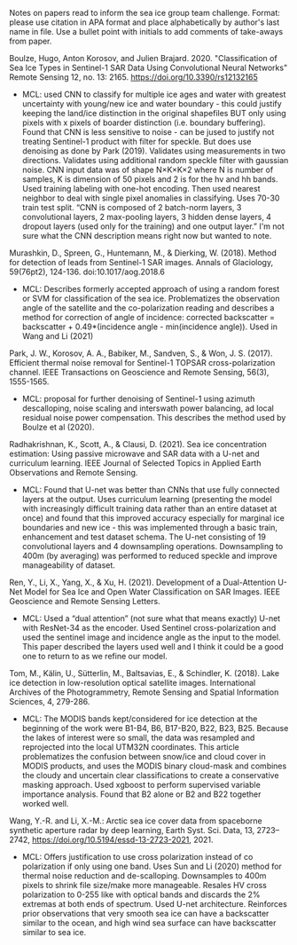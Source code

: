Notes on papers read to inform the sea ice group team challenge. 
Format: please use citation in APA format and place alphabetically by author's last name in file. Use a bullet point with initials to add comments of take-aways from paper.



Boulze, Hugo, Anton Korosov, and Julien Brajard. 2020. "Classification of Sea Ice Types in Sentinel-1 SAR Data Using Convolutional Neural Networks" Remote Sensing 12, no. 13: 2165. https://doi.org/10.3390/rs12132165
* MCL: used CNN to classify for multiple ice ages and water with greatest uncertainty with young/new ice and water boundary - this could justify keeping the land/ice distinction in the original shapefiles BUT only using pixels with x pixels of boarder distinction (i.e. boundary buffering). Found that CNN is less sensitive to noise - can be jused to justify not treating Sentinel-1 product with filter for speckle. But does use denoising as done by Park (2019). Validates using measurements in two directions. Validates using additional random speckle filter with gaussian noise. 
CNN input data was of shape N×K×K×2 where N is number of samples, K is dimension of 50 pixels and 2 is for the hv and hh bands. Used training labeling with one-hot encoding.  Then used nearest neighbor to deal with single pixel anomalies in classifying. Uses 70-30 train test split. 
“CNN is composed of 2 batch-norm layers, 3 convolutional layers, 2 max-pooling layers, 3 hidden dense layers, 4 dropout layers (used only for the training) and one output layer.” I'm not sure what the CNN description means right now but wanted to note. 

Murashkin, D., Spreen, G., Huntemann, M., & Dierking, W. (2018). Method for detection of leads from Sentinel-1 SAR images. Annals of Glaciology, 59(76pt2), 124-136. doi:10.1017/aog.2018.6
* MCL: Describes formerly accepted approach of using a random forest or SVM for classification of the sea ice. Problematizes the observation angle of the satellite and the co-polarization reading and describes a method for correction of angle of incidence: corrected backscatter  = backscatter + 0.49*(incidence angle - min(incidence angle)). Used in Wang and Li (2021)


Park, J. W., Korosov, A. A., Babiker, M., Sandven, S., & Won, J. S. (2017). Efficient thermal noise removal for Sentinel-1 TOPSAR cross-polarization channel. IEEE Transactions on Geoscience and Remote Sensing, 56(3), 1555-1565.
* MCL: proposal for further denoising of Sentinel-1 using azimuth descalloping, noise scaling and interswath power balancing, ad local residual noise power compensation. This describes the method used by Boulze et al (2020). 

Radhakrishnan, K., Scott, A., & Clausi, D. (2021). Sea ice concentration estimation: Using passive microwave and SAR data with a U-net and curriculum learning. IEEE Journal of Selected Topics in Applied Earth Observations and Remote Sensing.
* MCL: Found that U-net was better than CNNs that use fully connected layers at the output. Uses curriculum learning (presenting the model with increasingly difficult training data rather than an entire dataset at once) and found that this improved accuracy especially for marginal ice boundaries and new ice - this was implemented through a basic train, enhancement and test dataset schema. The U-net consisting of 19 convolutional layers and 4 downsampling operations. Downsampling to 400m (by averaging) was performed to reduced speckle and improve manageability of dataset. 

Ren, Y., Li, X., Yang, X., & Xu, H. (2021). Development of a Dual-Attention U-Net Model for Sea Ice and Open Water Classification on SAR Images. IEEE Geoscience and Remote Sensing Letters.
* MCL: Used a “dual attention” (not sure what that means exactly) U-net with ResNet-34 as the encoder. Used Sentinel cross-polarization and used the sentinel image and incidence angle as the input to the model. This paper described the layers used well and I think it could be a good one to return to as we refine our model. 


Tom, M., Kälin, U., Sütterlin, M., Baltsavias, E., & Schindler, K. (2018). Lake ice detection in low-resolution optical satellite images. International Archives of the Photogrammetry, Remote Sensing and Spatial Information Sciences, 4, 279-286.
* MCL: The MODIS bands kept/considered for ice detection at the beginning of the work were B1-B4, B6, B17-B20, B22, B23, B25. Because the lakes of interest were so small, the data was resampled and reprojected into the local UTM32N coordinates. This article problematizes the confusion between snow/ice and cloud cover in MODIS products, and uses the MODIS binary cloud-mask and combines the cloudy and uncertain clear classifications to create a conservative masking approach. Used xgboost to perform supervised variable importance analysis. Found that B2 alone or B2 and B22 together worked well.


Wang, Y.-R. and Li, X.-M.: Arctic sea ice cover data from spaceborne synthetic aperture radar by deep learning, Earth Syst. Sci. Data, 13, 2723–2742, https://doi.org/10.5194/essd-13-2723-2021, 2021.
* MCL: Offers justification to use cross polarization instead of co polarization if only using one band. Uses Sun and Li (2020) method for thermal noise reduction and de-scalloping. Downsamples to 400m pixels to shrink file size/make more manageable. Resales HV cross polarization to 0-255 like with optical bands and discards the 2% extremas at both ends of spectrum. Used U-net architecture. Reinforces prior observations that very smooth sea ice can have a backscatter similar to the ocean, and high wind sea surface can have backscatter similar to sea ice. 

